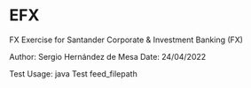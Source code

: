 # EFX
 FX Exercise for Santander Corporate & Investment Banking (FX)
 
 Author: Sergio Hernández de Mesa
 Date: 24/04/2022


Test Usage: java Test feed_filepath
